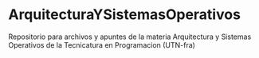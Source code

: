 # ArquitecturaYSistemasOperativos
Repositorio para archivos y apuntes de la materia Arquitectura y Sistemas Operativos de la Tecnicatura en Programacion (UTN-fra)
